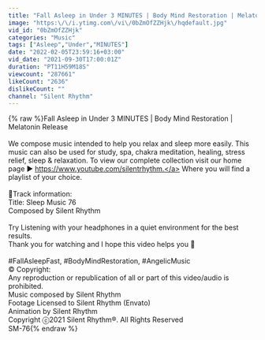 ```yaml
---
title: "Fall Asleep in Under 3 MINUTES | Body Mind Restoration | Melatonin Release"
image: "https:\/\/i.ytimg.com\/vi\/0bZmOfZZHjk\/hqdefault.jpg"
vid_id: "0bZmOfZZHjk"
categories: "Music"
tags: ["Asleep","Under","MINUTES"]
date: "2022-02-05T23:59:16+03:00"
vid_date: "2021-09-30T17:00:01Z"
duration: "PT11H59M18S"
viewcount: "287661"
likeCount: "2636"
dislikeCount: ""
channel: "Silent Rhythm"
---
```

{% raw %}Fall Asleep in Under 3 MINUTES | Body Mind Restoration | Melatonin Release<br /><br />We compose music intended to help you relax and sleep more easily. This music can also be used for study, spa, chakra meditation, healing, stress relief, sleep &amp; relaxation. To view our complete collection visit our home page ► <a rel="nofollow" target="blank" href="https://www.youtube.com/silentrhythm.">https://www.youtube.com/silentrhythm.</a> Where you will find a playlist of your choice.<br /><br />🎵Track information:<br />Title: Sleep Music 76<br />Composed by Silent Rhythm<br /><br />Try Listening with your headphones in a quiet environment for the best results.<br />Thank you for watching and I hope this video helps you 💞<br /><br />#FallAsleepFast, #BodyMindRestoration, #AngelicMusic<br />© Copyright:<br />Any reproduction or republication of all or part of this video/audio is prohibited.<br />Music composed by Silent Rhythm<br />Footage Licensed to Silent Rhythm (Envato)<br />Animation by Silent Rhythm<br />Copyright ⓒ2021 Silent Rhythm®. All Rights Reserved<br />SM-76{% endraw %}

